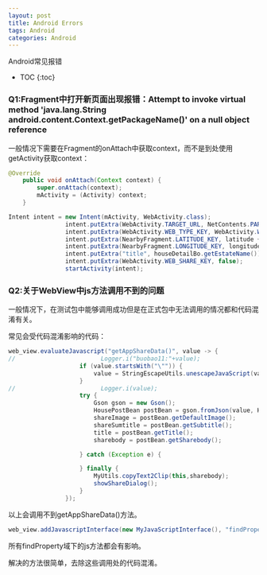 ```yaml
---
layout: post
title: Android Errors
tags: Android
categories: Android
---
```

Android常见报错

* TOC 
{:toc}

### Q1:Fragment中打开新页面出现报错：Attempt to invoke virtual method 'java.lang.String android.content.Context.getPackageName()' on a null object reference

一般情况下需要在Fragment的onAttach中获取context，而不是到处使用getActivity获取context：

```java
@Override
    public void onAttach(Context context) {
        super.onAttach(context);
        mActivity = (Activity) context;
    }
```

```java
Intent intent = new Intent(mActivity, WebActivity.class);
                intent.putExtra(WebActivity.TARGET_URL, NetContents.PAR_VIEW_HOST);
                intent.putExtra(WebActivity.WEB_TYPE_KEY, WebActivity.WEB_TO_PAR);
                intent.putExtra(NearbyFragment.LATITUDE_KEY, latitude + "");
                intent.putExtra(NearbyFragment.LONGITUDE_KEY, longitude + "");
                intent.putExtra("title", houseDetailBo.getEstateName());
                intent.putExtra(WebActivity.WEB_SHARE_KEY, false);
                startActivity(intent);
```

### Q2:关于WebView中js方法调用不到的问题

一般情况下，在测试包中能够调用成功但是在正式包中无法调用的情况都和代码混淆有关。

常见会受代码混淆影响的代码：

```java
web_view.evaluateJavascript("getAppShareData()", value -> {
//                        Logger.i("buobao11:"+value);
                    if (value.startsWith("\"")) {
                        value = StringEscapeUtils.unescapeJavaScript(value.substring(1, value.length() - 1));
                    }
//                        Logger.i(value);
                    try {
                        Gson gson = new Gson();
                        HousePostBean postBean = gson.fromJson(value, HousePostBean.class);
                        shareImage = postBean.getDefaultImage();
                        shareSumtitle = postBean.getSubtitle();
                        title = postBean.getTitle();
                        sharebody = postBean.getSharebody();

                    } catch (Exception e) {

                    } finally {
                        MyUtils.copyText2Clip(this,sharebody);
                        showShareDialog();
                    }
                });
```

以上会调用不到getAppShareData()方法。

```java
web_view.addJavascriptInterface(new MyJavaScriptInterface(), "findProperty");
```

所有findProperty域下的js方法都会有影响。

解决的方法很简单，去除这些调用处的代码混淆。

